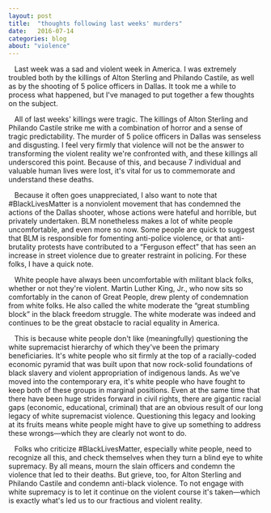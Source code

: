 ```yaml
---
layout: post
title:  "thoughts following last weeks' murders"
date:   2016-07-14
categories: blog
about: "violence"
---
```



&nbsp;&nbsp; Last week was a sad and violent week in America. I was extremely troubled both by the killings of Alton Sterling and Philando Castile, as well as by the shooting of 5 police officers in Dallas. It took me a while to process what happened, but I've managed to put together a few thoughts on the subject.

&nbsp;&nbsp; All of last weeks' killings were tragic. The killings of Alton Sterling and Philando Castile strike me with a combination of horror and a sense of tragic predictability. The murder of 5 police officers in Dallas was senseless and disgusting. I feel very firmly that violence will not be the answer to transforming the violent reality we're confronted with, and these killings all underscored this point. Because of this, and because 7 individual and valuable human lives were lost, it's vital for us to commemorate and understand these deaths.
  
&nbsp;&nbsp; Because it often goes unappreciated, I also want to note that #BlackLivesMatter is a nonviolent movement that has condemned the actions of the Dallas shooter, whose actions were hateful and horrible, but privately undertaken. BLM nonetheless makes a lot of white people uncomfortable, and even more so now. Some people are quick to suggest that BLM is responsible for fomenting anti-police violence, or that anti-brutality protests have contributed to a “Ferguson effect” that has seen an increase in street violence due to greater restraint in policing. For these folks, I have a quick note.

&nbsp;&nbsp; White people have always been uncomfortable with militant black folks, whether or not they're violent. Martin Luther King, Jr., who now sits so comfortably in the canon of Great People, drew plenty of condemnation from white folks. He also called the white moderate the “great stumbling block” in the black freedom struggle. The white moderate was indeed and continues to be the great obstacle to racial equality in America.

&nbsp;&nbsp; This is because white people don't like (meaningfully) questioning the white supremacist hierarchy of which they've been the primary beneficiaries. It's white people who sit firmly at the top of a racially-coded economic pyramid that was built upon that now rock-solid foundations of black slavery and violent appropriation of indigenous lands. As we've moved into the contemporary era, it's white people who have fought to keep both of these groups in marginal positions. Even at the same time that there have been huge strides forward in civil rights, there are gigantic racial gaps (economic, educational, criminal) that are an obvious result of our long legacy of white supremacist violence. Questioning this legacy and looking at its fruits means white people might have to give up something to address these wrongs—which they are clearly not wont to do.

&nbsp;&nbsp; Folks who criticize #BlackLivesMatter, especially white people, need to recognize all this, and check themselves when they turn a blind eye to white supremacy. By all means, mourn the slain officers and condemn the violence that led to their deaths. But grieve, too, for Alton Sterling and Philando Castile and condemn anti-black violence. To not engage with white supremacy is to let it continue on the violent course it's taken—which is exactly what's led us to our fractious and violent reality.

